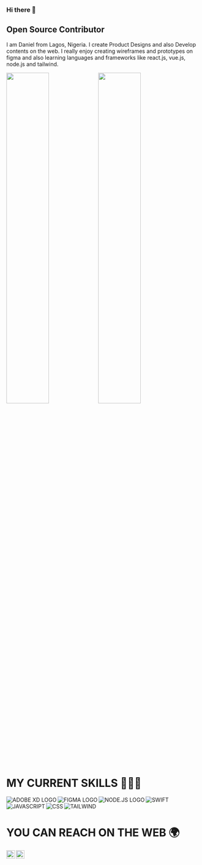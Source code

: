 ### Hi there 👋
## Open Source Contributor

I am Daniel from Lagos, Nigeria. I create  Product Designs and also Develop contents on the web. I really enjoy creating  wireframes and prototypes on figma and also learning languages and frameworks like react.js, vue.js, node.js and tailwind.

 <img align="left"  width="47%" src ="https://github-readme-stats.vercel.app/api?username=Dannyung50&show_icons&true&theme=radical">
<img  align="left" width="47%"  src="https://github-readme-stats.vercel.app/api/top-langs/?username=Dannyung50&layout=compact">

# MY CURRENT SKILLS 🧑🏿‍💻

<img align="left" alt="ADOBE XD LOGO" src="https://img.shields.io/badge/Adobe%20XD-470137?style=for-the-badge&logo=Adobe%20XD&logoColor=#FF61F6">
<img align="left" alt="FIGMA LOGO" src="https://img.shields.io/badge/figma-%23F24E1E.svg?style=for-the-badge&logo=figma&logoColor=white">
<img align="left" alt="NODE.JS LOGO" src="https://img.shields.io/badge/node.js-6DA55F?style=for-the-badge&logo=node.js&logoColor=white">
<img align="left" alt="SWIFT" src="https://img.shields.io/badge/swift-F54A2A?style=for-the-badge&logo=swift&logoColor=white">
<img align="left" alt="JAVASCRIPT" src="https://img.shields.io/badge/javascript-%23323330.svg?style=for-the-badge&logo=javascript&logoColor=%23F7DF1E">
<img align="left" alt="CSS" src="https://img.shields.io/badge/css3-%231572B6.svg?style=for-the-badge&logo=css3&logoColor=white">
<img  alt="TAILWIND" src="https://img.shields.io/badge/tailwindcss-%2338B2AC.svg?style=for-the-badge&logo=tailwind-css&logoColor=white">


 # YOU CAN REACH ON THE WEB  🌍
                                                                                                                                          
   <a href="https://www.linkedin.com/in/daniel-olaleye-1750151aa/"> <img align="left" alt="Daniel Olaleye || Linkedin" width="22px" src="https://raw.githubusercontent.com/peterthehan/peterthehan/master/assets/linkedin.svg"> </a>
   
   <a href="https://twitter.com/D___YUNG"> <img align="left" alt="Daniel Olaleye || Twitter" width="22px" src="https://raw.githubusercontent.com/peterthehan/peterthehan/master/assets/twitter.svg"> </a>
   
  
